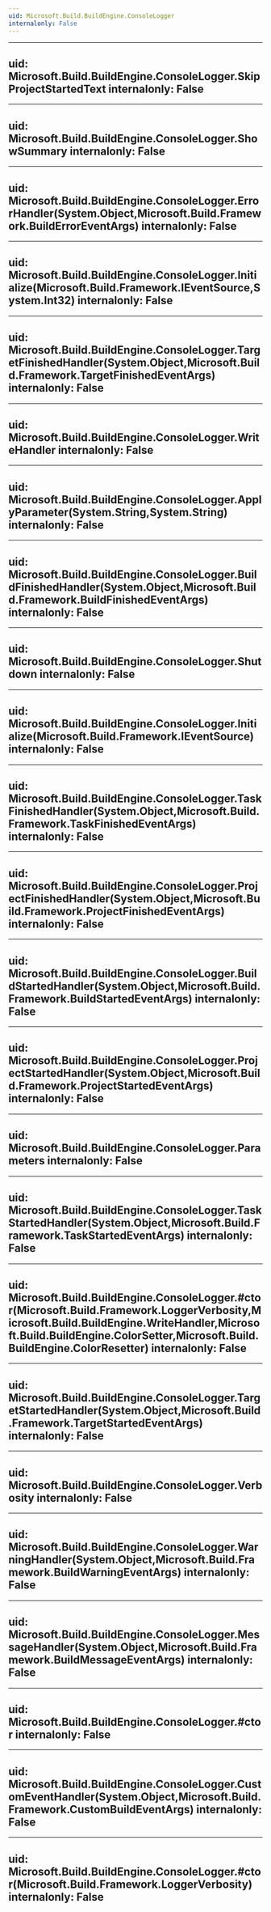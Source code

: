 ```yaml
---
uid: Microsoft.Build.BuildEngine.ConsoleLogger
internalonly: False
---
```


---
uid: Microsoft.Build.BuildEngine.ConsoleLogger.SkipProjectStartedText
internalonly: False
---

---
uid: Microsoft.Build.BuildEngine.ConsoleLogger.ShowSummary
internalonly: False
---

---
uid: Microsoft.Build.BuildEngine.ConsoleLogger.ErrorHandler(System.Object,Microsoft.Build.Framework.BuildErrorEventArgs)
internalonly: False
---

---
uid: Microsoft.Build.BuildEngine.ConsoleLogger.Initialize(Microsoft.Build.Framework.IEventSource,System.Int32)
internalonly: False
---

---
uid: Microsoft.Build.BuildEngine.ConsoleLogger.TargetFinishedHandler(System.Object,Microsoft.Build.Framework.TargetFinishedEventArgs)
internalonly: False
---

---
uid: Microsoft.Build.BuildEngine.ConsoleLogger.WriteHandler
internalonly: False
---

---
uid: Microsoft.Build.BuildEngine.ConsoleLogger.ApplyParameter(System.String,System.String)
internalonly: False
---

---
uid: Microsoft.Build.BuildEngine.ConsoleLogger.BuildFinishedHandler(System.Object,Microsoft.Build.Framework.BuildFinishedEventArgs)
internalonly: False
---

---
uid: Microsoft.Build.BuildEngine.ConsoleLogger.Shutdown
internalonly: False
---

---
uid: Microsoft.Build.BuildEngine.ConsoleLogger.Initialize(Microsoft.Build.Framework.IEventSource)
internalonly: False
---

---
uid: Microsoft.Build.BuildEngine.ConsoleLogger.TaskFinishedHandler(System.Object,Microsoft.Build.Framework.TaskFinishedEventArgs)
internalonly: False
---

---
uid: Microsoft.Build.BuildEngine.ConsoleLogger.ProjectFinishedHandler(System.Object,Microsoft.Build.Framework.ProjectFinishedEventArgs)
internalonly: False
---

---
uid: Microsoft.Build.BuildEngine.ConsoleLogger.BuildStartedHandler(System.Object,Microsoft.Build.Framework.BuildStartedEventArgs)
internalonly: False
---

---
uid: Microsoft.Build.BuildEngine.ConsoleLogger.ProjectStartedHandler(System.Object,Microsoft.Build.Framework.ProjectStartedEventArgs)
internalonly: False
---

---
uid: Microsoft.Build.BuildEngine.ConsoleLogger.Parameters
internalonly: False
---

---
uid: Microsoft.Build.BuildEngine.ConsoleLogger.TaskStartedHandler(System.Object,Microsoft.Build.Framework.TaskStartedEventArgs)
internalonly: False
---

---
uid: Microsoft.Build.BuildEngine.ConsoleLogger.#ctor(Microsoft.Build.Framework.LoggerVerbosity,Microsoft.Build.BuildEngine.WriteHandler,Microsoft.Build.BuildEngine.ColorSetter,Microsoft.Build.BuildEngine.ColorResetter)
internalonly: False
---

---
uid: Microsoft.Build.BuildEngine.ConsoleLogger.TargetStartedHandler(System.Object,Microsoft.Build.Framework.TargetStartedEventArgs)
internalonly: False
---

---
uid: Microsoft.Build.BuildEngine.ConsoleLogger.Verbosity
internalonly: False
---

---
uid: Microsoft.Build.BuildEngine.ConsoleLogger.WarningHandler(System.Object,Microsoft.Build.Framework.BuildWarningEventArgs)
internalonly: False
---

---
uid: Microsoft.Build.BuildEngine.ConsoleLogger.MessageHandler(System.Object,Microsoft.Build.Framework.BuildMessageEventArgs)
internalonly: False
---

---
uid: Microsoft.Build.BuildEngine.ConsoleLogger.#ctor
internalonly: False
---

---
uid: Microsoft.Build.BuildEngine.ConsoleLogger.CustomEventHandler(System.Object,Microsoft.Build.Framework.CustomBuildEventArgs)
internalonly: False
---

---
uid: Microsoft.Build.BuildEngine.ConsoleLogger.#ctor(Microsoft.Build.Framework.LoggerVerbosity)
internalonly: False
---

